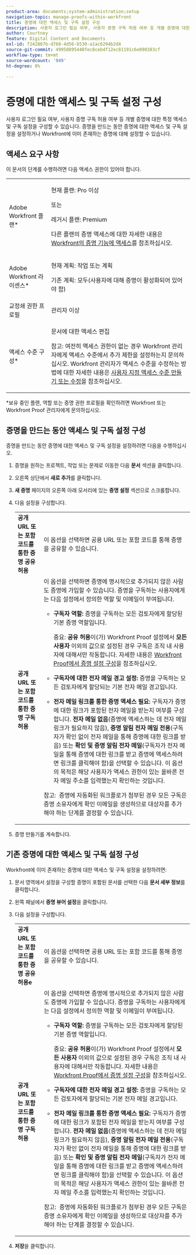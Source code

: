 ```yaml
---
product-area: documents;system-administration;setup
navigation-topic: manage-proofs-within-workfront
title: 증명에 대한 액세스 및 구독 설정 구성
description: 사용자 로그인 필요 여부, 사용자 증명 구독 허용 여부 등 개별 증명에 대한 특정 액세스 및 구독 설정을 구성할 수 있습니다. 증명을 만드는 동안 증명에 대한 액세스 및 구독 설정을 설정하거나 Workfront에 이미 존재하는 증명에 대해 설정할 수 있습니다.
author: Courtney
feature: Digital Content and Documents
exl-id: f242887b-d768-4d56-b530-a1ac6294b2d4
source-git-commit: 49950895440fec8cebdf12ec81191c6e890383cf
workflow-type: tm+mt
source-wordcount: '949'
ht-degree: 0%

---
```


# 증명에 대한 액세스 및 구독 설정 구성

사용자 로그인 필요 여부, 사용자 증명 구독 허용 여부 등 개별 증명에 대한 특정 액세스 및 구독 설정을 구성할 수 있습니다. 증명을 만드는 동안 증명에 대한 액세스 및 구독 설정을 설정하거나 Workfront에 이미 존재하는 증명에 대해 설정할 수 있습니다.

## 액세스 요구 사항

이 문서의 단계를 수행하려면 다음 액세스 권한이 있어야 합니다.

<table style="table-layout:auto"> 
 <col> 
 <col> 
 <tbody> 
  <tr> 
   <td role="rowheader">Adobe Workfront 플랜*</td> 
   <td> <p>현재 플랜: Pro 이상</p> <p>또는</p> <p>레거시 플랜: Premium</p> <p>다른 플랜의 증명 액세스에 대한 자세한 내용은 <a href="/help/quicksilver/administration-and-setup/manage-workfront/configure-proofing/access-to-proofing-functionality.md" class="MCXref xref">Workfront의 증명 기능에 액세스</a>를 참조하십시오.</p> </td> 
  </tr> 
  <tr> 
   <td role="rowheader">Adobe Workfront 라이센스*</td> 
   <td> <p>현재 계획: 작업 또는 계획</p> <p>기존 계획: 모두(사용자에 대해 증명이 활성화되어 있어야 함)</p> </td> 
  </tr> 
  <tr> 
   <td role="rowheader">교정쇄 권한 프로필 </td> 
   <td>관리자 이상</td> 
  </tr> 
  <tr> 
   <td role="rowheader">액세스 수준 구성*</td> 
   <td> <p>문서에 대한 액세스 편집</p> <p>참고: 여전히 액세스 권한이 없는 경우 Workfront 관리자에게 액세스 수준에서 추가 제한을 설정하는지 문의하십시오. Workfront 관리자가 액세스 수준을 수정하는 방법에 대한 자세한 내용은 <a href="../../../administration-and-setup/add-users/configure-and-grant-access/create-modify-access-levels.md" class="MCXref xref">사용자 지정 액세스 수준 만들기 또는 수정</a>을 참조하십시오.</p> </td> 
  </tr> 
 </tbody> 
</table>

&#42;보유 중인 플랜, 역할 또는 증명 권한 프로필을 확인하려면 Workfront 또는 Workfront Proof 관리자에게 문의하십시오.

## 증명을 만드는 동안 액세스 및 구독 설정 구성

증명을 만드는 동안 증명에 대한 액세스 및 구독 설정을 설정하려면 다음을 수행하십시오.

1. 증명을 원하는 프로젝트, 작업 또는 문제로 이동한 다음 **문서** 섹션을 클릭합니다.
1. 오른쪽 상단에서 **새로 추가**&#x200B;를 클릭합니다.
1. **새 증명** 페이지의 오른쪽 아래 모서리에 있는 **증명 설정** 섹션으로 스크롤합니다.

1. 다음 설정을 구성합니다.

   <table style="table-layout:auto"> 
    <col> 
    <col> 
    <tbody> 
     <tr> 
      <td role="rowheader"><strong>공개 URL 또는 포함 코드를 통한 증명 공유 허용</strong> </td> 
      <td>이 옵션을 선택하면 공용 URL 또는 포함 코드를 통해 증명을 공유할 수 있습니다.</td> 
     </tr> 
     <tr> 
      <td role="rowheader"><strong>공개 URL 또는 포함 코드를 통한 증명 구독 허용</strong> </td> 
      <td>이 옵션을 선택하면 증명에 명시적으로 추가되지 않은 사람도 증명에 가입할 수 있습니다. 증명을 구독하는 사용자에게는 다음 설정에서 정의한 역할 및 이메일이 부여됩니다.
       <ul>
        <li><p><strong>구독자 역할:</strong> 증명을 구독하는 모든 검토자에게 할당된 기본 증명 역할입니다. </p><p>중요: <strong>공유 허용</strong>이(가) Workfront Proof 설정에서 <strong>모든 사용자</strong> 이외의 값으로 설정된 경우 구독은 조직 내 사용자에 대해서만 작동합니다. 자세한 내용은 <a href="../../../workfront-proof/wp-work-proofsfiles/manage-your-work/configure-proof-settings.md" class="MCXref xref">Workfront Proof에서 증명 설정 구성</a>을 참조하십시오.</p></li>
        <li><strong>구독자에 대한 전자 메일 경고 설정:</strong> 증명을 구독하는 모든 검토자에게 할당되는 기본 전자 메일 경고입니다.</li>
       </ul><p>
        <ul>
         <li><strong>전자 메일 링크를 통한 증명 액세스 필요:</strong> 구독자가 증명에 대한 링크가 포함된 전자 메일을 받는지 여부를 구성합니다. <strong>전자 메일 없음</strong>(증명에 액세스하는 데 전자 메일 링크가 필요하지 않음), <strong>증명 알림 전자 메일 전용</strong>(구독자가 확인 없이 전자 메일을 통해 증명에 대한 링크를 받음) 또는 <strong>확인 및 증명 알림 전자 메일</strong>(구독자가 전자 메일을 통해 증명에 대한 링크를 받고 증명에 액세스하려면 링크를 클릭해야 함)을 선택할 수 있습니다. 이 옵션의 목적은 해당 사용자가 액세스 권한이 있는 올바른 전자 메일 주소를 입력했는지 확인하는 것입니다.</li>
        </ul><p>참고:  증명에 자동화된 워크플로가 첨부된 경우 모든 구독은 증명 소유자에게 확인 이메일을 생성하므로 대상자를 추가해야 하는 단계를 결정할 수 있습니다.<br></p></p></td> 
     </tr> 
    </tbody> 
   </table>

1. 증명 만들기를 계속합니다.

## 기존 증명에 대한 액세스 및 구독 설정 구성

Workfront에 이미 존재하는 증명에 대한 액세스 및 구독 설정을 설정하려면:

1. 문서 영역에서 설정을 구성할 증명이 포함된 문서를 선택한 다음 **문서 세부 정보**&#x200B;를 클릭합니다.
1. 왼쪽 패널에서 **증명 뷰어 설정**&#x200B;을 클릭합니다.
1. 다음 설정을 구성합니다.

   <table style="table-layout:auto"> 
    <col> 
    <col> 
    <tbody> 
     <tr> 
      <td role="rowheader"><strong>공개 URL 또는 포함 코드를 통한 증명 공유 허용</strong><strong>e</strong> </td> 
      <td>이 옵션을 선택하면 공용 URL 또는 포함 코드를 통해 증명을 공유할 수 있습니다.</td> 
     </tr> 
     <tr> 
      <td role="rowheader"><strong>공개 URL 또는 포함 코드를 통한 증명 구독 허용</strong> </td> 
      <td>이 옵션을 선택하면 증명에 명시적으로 추가되지 않은 사람도 증명에 가입할 수 있습니다. 증명을 구독하는 사용자에게는 다음 설정에서 정의한 역할 및 이메일이 부여됩니다.
       <ul>
        <li><p><strong>구독자 역할:</strong> 증명을 구독하는 모든 검토자에게 할당된 기본 증명 역할입니다. </p><p>중요: <strong>공유 허용</strong>이(가) Workfront Proof 설정에서 <strong>모든 사용자</strong> 이외의 값으로 설정된 경우 구독은 조직 내 사용자에 대해서만 작동합니다. 자세한 내용은 <a href="../../../workfront-proof/wp-work-proofsfiles/manage-your-work/configure-proof-settings.md" class="MCXref xref">Workfront Proof에서 증명 설정 구성</a>을 참조하십시오.</p></li>
        <li><strong>구독자에 대한 전자 메일 경고 설정:</strong> 증명을 구독하는 모든 검토자에게 할당되는 기본 전자 메일 경고입니다.</li>
       </ul><p>
        <ul>
         <li><strong>전자 메일 링크를 통한 증명 액세스 필요:</strong> 구독자가 증명에 대한 링크가 포함된 전자 메일을 받는지 여부를 구성합니다. <strong>전자 메일 없음</strong>(증명에 액세스하는 데 전자 메일 링크가 필요하지 않음), <strong>증명 알림 전자 메일 전용</strong>(구독자가 확인 없이 전자 메일을 통해 증명에 대한 링크를 받음) 또는 <strong>확인 및 증명 알림 전자 메일</strong>(구독자가 전자 메일을 통해 증명에 대한 링크를 받고 증명에 액세스하려면 링크를 클릭해야 함)을 선택할 수 있습니다. 이 옵션의 목적은 해당 사용자가 액세스 권한이 있는 올바른 전자 메일 주소를 입력했는지 확인하는 것입니다.</li>
        </ul><p>참고:  증명에 자동화된 워크플로가 첨부된 경우 모든 구독은 증명 소유자에게 확인 이메일을 생성하므로 대상자를 추가해야 하는 단계를 결정할 수 있습니다.<br></p></p></td> 
     </tr> 
    </tbody> 
   </table>

1. **저장**&#x200B;을 클릭합니다.
